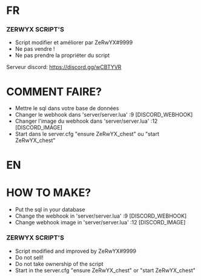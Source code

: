# ################################################################################################


# FR

### ZERWYX SCRIPT'S


- Script modifier et améliorer par ZeRwYX#9999
- Ne pas vendre ! 
- Ne pas prendre la propriéter du script

Serveur discord: https://discord.gg/wCBTYVR


# COMMENT FAIRE?

- Mettre le sql dans votre base de données 
- Changer le webhook dans 'server/server.lua' :9 [DISCORD_WEBHOOK]
- Changer l'image du webhook dans 'server/server.lua' :12 [DISCORD_IMAGE] 
- Start dans le server.cfg "ensure ZeRwYX_chest" ou "start ZeRwYX_chest"



# ################################################################################################



# EN

# HOW TO MAKE?

- Put the sql in your database
- Change the webhook in 'server/server.lua' :9 [DISCORD_WEBHOOK]
- Change webhook image in 'server/server.lua' :12 [DISCORD_IMAGE] 



### ZERWYX SCRIPT'S

- Script modified and improved by ZeRwYX#9999
- Do not sell!
- Do not take ownership of the script
- Start in the server.cfg "ensure ZeRwYX_chest" or "start ZeRwYX_chest"


